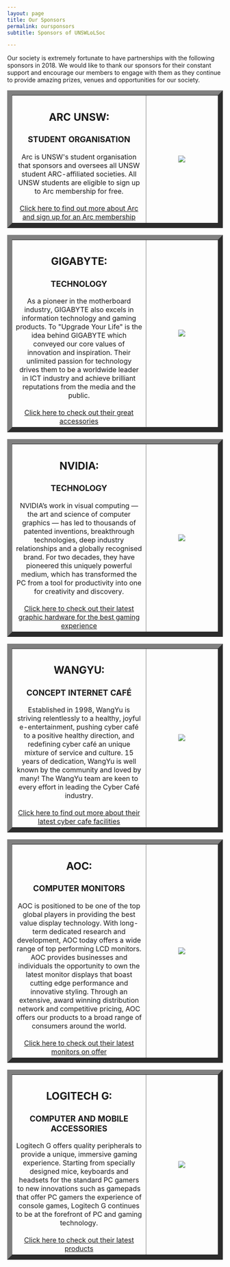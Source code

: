 ```yaml
---
layout: page
title: Our Sponsors
permalink: oursponsors
subtitle: Sponsors of UNSWLoLSoc

---
```

Our society is extremely fortunate to have partnerships with the following sponsors in 2018. We would like to thank our sponsors for their constant support and encourage our members to engage with them as they continue to provide amazing prizes, venues
and opportunities for our society.

<table border="11">
  <tr>
    <td style="width: 65%; text-align: center;">
      <h2><b> ARC UNSW:</b></h2>
      <h3> STUDENT ORGANISATION </h3>
      Arc is UNSW's student organisation that sponsors and oversees all UNSW student ARC-affiliated societies. All UNSW students are eligible to sign up to Arc membership for free.
      <br><br> <a href="https://www.arc.unsw.edu.au/">Click here to find out more about Arc and sign up for an Arc membership</a>
    </td>
    <td style="text-align: center;">
      <img src="https://xelus22.github.io/LoLSocWebpage/uploads/Arc (Black on White).jpg">
    </td>

  </tr>
</table>

<p></p>
<p></p>

<table border="11">
  <tr>
    <td style="width: 65%; text-align: center;">
      <h2><b> GIGABYTE:</b></h2>
      <h3> TECHNOLOGY </h3>
      As a pioneer in the motherboard industry, GIGABYTE also excels in information technology and gaming products. To "Upgrade Your Life" is the idea behind GIGABYTE which conveyed our core values of innovation and inspiration. Their unlimited passion for
      technology drives them to be a worldwide leader in ICT industry and achieve brilliant reputations from the media and the public.
      <br><br> <a href="http://www.gigabyte.com.au/">Click here to check out their great accessories</a>
    </td>
    <td style="text-align: center;">
      <img src="https://xelus22.github.io/LoLSocWebpage/uploads/Gigabyte.jpg">
    </td>

  </tr>
</table>

<p></p>
<p></p>

<table border="11">
  <tr>
    <td style="width: 65%; text-align: center;">
      <h2><b> NVIDIA:</b></h2>
      <h3> TECHNOLOGY </h3>
      NVIDIA’s work in visual computing — the art and science of computer graphics — has led to thousands of patented inventions, breakthrough technologies, deep industry relationships and a globally recognised brand. For two decades, they have pioneered this
      uniquely powerful medium, which has transformed the PC from a tool for productivity into one for creativity and discovery.
      <br><br> <a href="https://www.nvidia.com/en-au/geforce/products/store/">Click here to check out their latest graphic hardware for the best gaming experience</a>
    </td>
    <td style="text-align: center;">
      <img src="https://xelus22.github.io/LoLSocWebpage/uploads/static1.squarespace.jpg">
    </td>

  </tr>
</table>

<p></p>
<p></p>

<table border="11">
  <tr>
    <td style="width: 65%; text-align: center;">
      <h2><b> WANGYU:</b></h2>
      <h3> CONCEPT INTERNET CAFÉ </h3>
      Established in 1998, WangYu is striving relentlessly to a healthy, joyful e-entertainment, pushing cyber café to a positive healthy direction, and redefining cyber café an unique mixture of service and culture. 15 years of dedication, WangYu is well known
      by the community and loved by many! The WangYu team are keen to every effort in leading the Cyber Café industry.
      <br><br> <a href="https://www.wangyu.com.au/">Click here to find out more about their latest cyber cafe facilities</a>
    </td>
    <td style="text-align: center;">
      <img src="https://xelus22.github.io/LoLSocWebpage/uploads/WangYu.png">
    </td>

  </tr>
</table>

<p></p>
<p></p>

<table border="11">
  <tr>
    <td style="width: 65%; text-align: center;">
      <h2><b> AOC:</b></h2>
      <h3> COMPUTER MONITORS </h3>
      AOC is positioned to be one of the top global players in providing the best value display technology. With long-term dedicated research and development, AOC today offers a wide range of top performing LCD monitors. AOC provides businesses and individuals
      the opportunity to own the latest monitor displays that boast cutting edge performance and innovative styling. Through an extensive, award winning distribution network and competitive pricing, AOC offers our products to a broad range of consumers
      around the world.
      <br><br> <a href="https://au.aoc.com/">Click here to check out their latest monitors on offer</a>
    </td>
    <td style="text-align: center;">
      <img src="https://xelus22.github.io/LoLSocWebpage/uploads/logo-blue.png">
    </td>

  </tr>
</table>

<p></p>
<p></p>

<table border="11">
  <tr>
    <td style="width: 65%; text-align: center;">
      <h2><b> LOGITECH G:</b></h2>
      <h3> COMPUTER AND MOBILE ACCESSORIES </h3>
      Logitech G offers quality peripherals to provide a unique, immersive gaming experience. Starting from specially designed mice, keyboards and headsets for the standard PC gamers to new innovations such as gamepads that offer PC gamers the experience of
      console games, Logitech G continues to be at the forefront of PC and gaming technology.
      <br><br> <a href="https://www.logitechg.com/en-au">Click here to check out their latest products</a>
    </td>
    <td style="text-align: center;">
      <img src="https://xelus22.github.io/LoLSocWebpage/uploads/89yCgDMw.png">
    </td>

  </tr>
</table>

<p></p>
<p></p>
